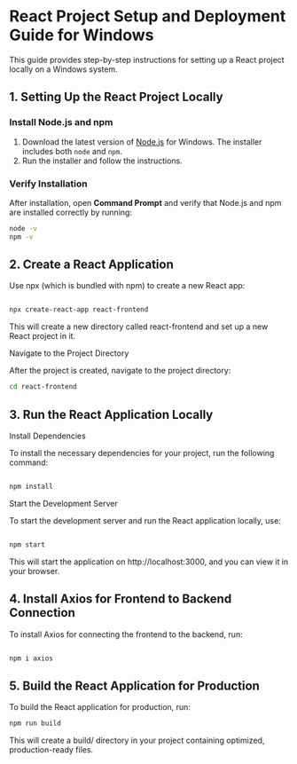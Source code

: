 # React Project Setup and Deployment Guide for Windows

This guide provides step-by-step instructions for setting up a React project locally on a Windows system.

## 1. Setting Up the React Project Locally

### Install Node.js and npm

1. Download the latest version of [Node.js](https://nodejs.org/) for Windows. The installer includes both `node` and `npm`.
2. Run the installer and follow the instructions.

### Verify Installation

After installation, open **Command Prompt** and verify that Node.js and npm are installed correctly by running:

```bash
node -v
npm -v
```

## 2. Create a React Application

Use npx (which is bundled with npm) to create a new React app:

```bash

npx create-react-app react-frontend
```

This will create a new directory called react-frontend and set up a new React project in it.

Navigate to the Project Directory

After the project is created, navigate to the project directory:

```bash
cd react-frontend
```

## 3. Run the React Application Locally

Install Dependencies

To install the necessary dependencies for your project, run the following command:

```bash

npm install
```

Start the Development Server

To start the development server and run the React application locally, use:

```bash

npm start
```

This will start the application on http://localhost:3000, and you can view it in your browser.

## 4. Install Axios for Frontend to Backend Connection

To install Axios for connecting the frontend to the backend, run:

```bash

npm i axios
```

## 5. Build the React Application for Production

To build the React application for production, run:

```bash
npm run build
```

This will create a build/ directory in your project containing optimized, production-ready files.
